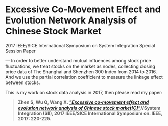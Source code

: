 # Excessive Co-Movement Effect and Evolution Network Analysis of Chinese Stock Market

2017 IEEE/SICE International Symposium on System Integration Special Session Paper

— In order to better understand mutual influences among stock price fluctuations, we treat stocks on the market as nodes, collecting closing price data of The Shanghai and Shenzhen 300 Index from 2014 to 2016. And we use the partial correlation coefficient to measure the linkage effect between stocks.

This is my work on stock data analysis in 2017, then please read my paper:

> **Zhen S, Wu Q, Wang X. [*"Excessive co-movement effect and evolution network analysis of Chinese stock market[C]"*](https://ieeexplore.ieee.org/abstract/document/8279215/authors#authors)//System Integration (SII), 2017 IEEE/SICE International Symposium on. IEEE, 2017: 220-225.**

